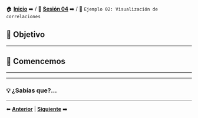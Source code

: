 🏠 [**Inicio**](../../Readme.md) ➡️ / 📖 [**Sesión 04**](../Readme.md) ➡️ / 📝 `Ejemplo 02: Visualización de correlaciones`

## 🎯 Objetivo



---

## 🚀 Comencemos


---


---

### 💡 **¿Sabías que?...**

---

⬅️ [**Anterior**](../Readme.md) | [**Siguiente**](../Reto-02/Readme.md) ➡️